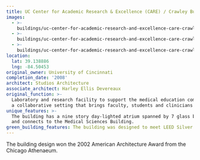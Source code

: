 ```yaml
---
title: UC Center for Academic Research & Excellence (CARE) / Crawley Building
images:
  - >-
    buildings/uc-center-for-academic-research-and-excellence-care-crawley-building/uc-center-for-academic-research-and-excellence-care-crawley-building-0_ktydtk
  - >-
    buildings/uc-center-for-academic-research-and-excellence-care-crawley-building/uc-center-for-academic-research-and-excellence-care-crawley-building-1_t3tnul
  - >-
    buildings/uc-center-for-academic-research-and-excellence-care-crawley-building/uc-center-for-academic-research-and-excellence-care-crawley-building-2_nvt1bu
location:
  lat: 39.138886
  lng: -84.50453
original_owner: University of Cincinnati
completion_date: '2008'
architect: Studios Architecture
associate_architect: Harley Ellis Devereaux
original_function: >-
  Laboratory and research facility to support the medical education community in
  a collaborative setting that brings faculty, students and clinicians together.
unique_features: >-
  The building has a nine story day-lighted atrium spanned by 7 glass bridges
  and connects to the Medical Sciences Building.
green_building_features: The building was designed to meet LEED Silver standards.
---
```


The building design won the 2002 American Architecture Award from the Chicago Athenaeum.
